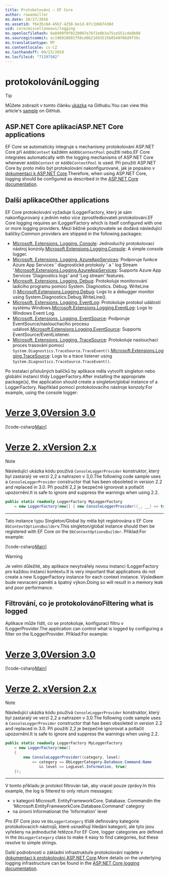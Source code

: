 ```yaml
---
title: Protokolování – EF Core
author: rowanmiller
ms.date: 10/27/2016
ms.assetid: f6e35c6d-45b7-4258-be1d-87c1bb67438d
uid: core/miscellaneous/logging
ms.openlocfilehash: 6a8499f9f0220087e76f2e0b3a75ce551c4ddb80
ms.sourcegitcommit: ec196918691f50cd0b21693515b0549f06d9f39c
ms.translationtype: MT
ms.contentlocale: cs-CZ
ms.lasthandoff: 09/23/2019
ms.locfileid: "71197502"
---
```

# <a name="logging"></a><span data-ttu-id="aaa8c-102">protokolování</span><span class="sxs-lookup"><span data-stu-id="aaa8c-102">Logging</span></span>

> [!TIP]  
> <span data-ttu-id="aaa8c-103">Můžete zobrazit v tomto článku [ukázka](https://github.com/aspnet/EntityFramework.Docs/tree/master/samples/core/Miscellaneous/Logging) na Githubu.</span><span class="sxs-lookup"><span data-stu-id="aaa8c-103">You can view this article's [sample](https://github.com/aspnet/EntityFramework.Docs/tree/master/samples/core/Miscellaneous/Logging) on GitHub.</span></span>

## <a name="aspnet-core-applications"></a><span data-ttu-id="aaa8c-104">ASP.NET Core aplikací</span><span class="sxs-lookup"><span data-stu-id="aaa8c-104">ASP.NET Core applications</span></span>

<span data-ttu-id="aaa8c-105">EF Core se automaticky integruje s mechanismy protokolování ASP.NET Core při `AddDbContext` každém `AddDbContextPool` použití nebo.</span><span class="sxs-lookup"><span data-stu-id="aaa8c-105">EF Core integrates automatically with the logging mechanisms of ASP.NET Core whenever `AddDbContext` or `AddDbContextPool` is used.</span></span> <span data-ttu-id="aaa8c-106">Při použití ASP.NET Core by proto mělo být protokolování nakonfigurované, jak je popsáno v [dokumentaci k ASP.NET Core](https://docs.microsoft.com/aspnet/core/fundamentals/logging?tabs=aspnetcore2x).</span><span class="sxs-lookup"><span data-stu-id="aaa8c-106">Therefore, when using ASP.NET Core, logging should be configured as described in the [ASP.NET Core documentation](https://docs.microsoft.com/aspnet/core/fundamentals/logging?tabs=aspnetcore2x).</span></span>

## <a name="other-applications"></a><span data-ttu-id="aaa8c-107">Další aplikace</span><span class="sxs-lookup"><span data-stu-id="aaa8c-107">Other applications</span></span>

<span data-ttu-id="aaa8c-108">EF Core protokolování vyžaduje ILoggerFactory, který je sám nakonfigurovaný s jedním nebo více zprostředkovateli protokolování.</span><span class="sxs-lookup"><span data-stu-id="aaa8c-108">EF Core logging requires an ILoggerFactory which is itself configured with one or more logging providers.</span></span> <span data-ttu-id="aaa8c-109">Mezi běžné poskytovatele se dodává následující balíčky:</span><span class="sxs-lookup"><span data-stu-id="aaa8c-109">Common providers are shipped in the following packages:</span></span>

* <span data-ttu-id="aaa8c-110">[Microsoft. Extensions. Logging. Console](https://www.nuget.org/packages/Microsoft.Extensions.Logging.Console/): Jednoduchý protokolovací nástroj konzoly.</span><span class="sxs-lookup"><span data-stu-id="aaa8c-110">[Microsoft.Extensions.Logging.Console](https://www.nuget.org/packages/Microsoft.Extensions.Logging.Console/): A simple console logger.</span></span>
* <span data-ttu-id="aaa8c-111">[Microsoft. Extensions. Logging. AzureAppServices](https://www.nuget.org/packages/Microsoft.Extensions.Logging.AzureAppServices/): Podporuje funkce Azure App Services ' diagnostické protokoly ' a ' log Stream '.</span><span class="sxs-lookup"><span data-stu-id="aaa8c-111">[Microsoft.Extensions.Logging.AzureAppServices](https://www.nuget.org/packages/Microsoft.Extensions.Logging.AzureAppServices/): Supports Azure App Services 'Diagnostics logs' and 'Log stream' features.</span></span>
* <span data-ttu-id="aaa8c-112">[Microsoft. Extensions. Logging. Debug](https://www.nuget.org/packages/Microsoft.Extensions.Logging.Debug/): Protokoluje monitorování ladicího programu pomocí System. Diagnostics. Debug. WriteLine ().</span><span class="sxs-lookup"><span data-stu-id="aaa8c-112">[Microsoft.Extensions.Logging.Debug](https://www.nuget.org/packages/Microsoft.Extensions.Logging.Debug/): Logs to a debugger monitor using System.Diagnostics.Debug.WriteLine().</span></span>
* <span data-ttu-id="aaa8c-113">[Microsoft. Extensions. Logging. EventLog](https://www.nuget.org/packages/Microsoft.Extensions.Logging.EventLog/): Protokoluje protokol událostí systému Windows.</span><span class="sxs-lookup"><span data-stu-id="aaa8c-113">[Microsoft.Extensions.Logging.EventLog](https://www.nuget.org/packages/Microsoft.Extensions.Logging.EventLog/): Logs to Windows Event Log.</span></span>
* <span data-ttu-id="aaa8c-114">[Microsoft. Extensions. Logging. EventSource](https://www.nuget.org/packages/Microsoft.Extensions.Logging.EventSource/): Podporuje EventSource/naslouchacího procesu událostí.</span><span class="sxs-lookup"><span data-stu-id="aaa8c-114">[Microsoft.Extensions.Logging.EventSource](https://www.nuget.org/packages/Microsoft.Extensions.Logging.EventSource/): Supports EventSource/EventListener.</span></span>
* <span data-ttu-id="aaa8c-115">[Microsoft. Extensions. Logging. TraceSource](https://www.nuget.org/packages/Microsoft.Extensions.Logging.TraceSource/): Protokoluje naslouchací proces trasování pomocí `System.Diagnostics.TraceSource.TraceEvent()`.</span><span class="sxs-lookup"><span data-stu-id="aaa8c-115">[Microsoft.Extensions.Logging.TraceSource](https://www.nuget.org/packages/Microsoft.Extensions.Logging.TraceSource/): Logs to a trace listener using `System.Diagnostics.TraceSource.TraceEvent()`.</span></span>

<span data-ttu-id="aaa8c-116">Po instalaci příslušných balíčků by aplikace měla vytvořit singleton nebo globální instanci třídy LoggerFactory.</span><span class="sxs-lookup"><span data-stu-id="aaa8c-116">After installing the appropriate package(s), the application should create a singleton/global instance of a LoggerFactory.</span></span> <span data-ttu-id="aaa8c-117">Například pomocí protokolovacího nástroje konzoly:</span><span class="sxs-lookup"><span data-stu-id="aaa8c-117">For example, using the console logger:</span></span>

# <a name="version-30tabv3"></a>[<span data-ttu-id="aaa8c-118">Verze 3,0</span><span class="sxs-lookup"><span data-stu-id="aaa8c-118">Version 3.0</span></span>](#tab/v3)

[!code-csharp[Main](../../../samples/core/Miscellaneous/Logging/Logging/BloggingContext.cs#DefineLoggerFactory)]

# <a name="version-2xtabv2"></a>[<span data-ttu-id="aaa8c-119">Verze 2. x</span><span class="sxs-lookup"><span data-stu-id="aaa8c-119">Version 2.x</span></span>](#tab/v2)

> [!NOTE]
> <span data-ttu-id="aaa8c-120">Následující ukázka kódu používá `ConsoleLoggerProvider` konstruktor, který byl zastaralý ve verzi 2,2 a nahrazen v 3,0.</span><span class="sxs-lookup"><span data-stu-id="aaa8c-120">The following code sample uses a `ConsoleLoggerProvider` constructor that has been obsoleted in version 2.2 and replaced in 3.0.</span></span> <span data-ttu-id="aaa8c-121">Při použití 2,2 je bezpečné ignorovat a potlačit upozornění.</span><span class="sxs-lookup"><span data-stu-id="aaa8c-121">It is safe to ignore and suppress the warnings when using 2.2.</span></span>

``` csharp
public static readonly LoggerFactory MyLoggerFactory
    = new LoggerFactory(new[] { new ConsoleLoggerProvider((_, __) => true, true) });
```

***

<span data-ttu-id="aaa8c-122">Tato instance typu Singleton/Global by měla být registrována s EF Core `DbContextOptionsBuilder`v.</span><span class="sxs-lookup"><span data-stu-id="aaa8c-122">This singleton/global instance should then be registered with EF Core on the `DbContextOptionsBuilder`.</span></span> <span data-ttu-id="aaa8c-123">Příklad:</span><span class="sxs-lookup"><span data-stu-id="aaa8c-123">For example:</span></span>

[!code-csharp[Main](../../../samples/core/Miscellaneous/Logging/Logging/BloggingContext.cs#RegisterLoggerFactory)]

> [!WARNING]
> <span data-ttu-id="aaa8c-124">Je velmi důležité, aby aplikace nevytvářely novou instanci ILoggerFactory pro každou instanci kontextu.</span><span class="sxs-lookup"><span data-stu-id="aaa8c-124">It is very important that applications do not create a new ILoggerFactory instance for each context instance.</span></span> <span data-ttu-id="aaa8c-125">Výsledkem bude nevracení paměti a špatný výkon.</span><span class="sxs-lookup"><span data-stu-id="aaa8c-125">Doing so will result in a memory leak and poor performance.</span></span>

## <a name="filtering-what-is-logged"></a><span data-ttu-id="aaa8c-126">Filtrování, co je protokolováno</span><span class="sxs-lookup"><span data-stu-id="aaa8c-126">Filtering what is logged</span></span>

<span data-ttu-id="aaa8c-127">Aplikace může řídit, co se protokoluje, konfigurací filtru v ILoggerProvider.</span><span class="sxs-lookup"><span data-stu-id="aaa8c-127">The application can control what is logged by configuring a filter on the ILoggerProvider.</span></span> <span data-ttu-id="aaa8c-128">Příklad:</span><span class="sxs-lookup"><span data-stu-id="aaa8c-128">For example:</span></span>

# <a name="version-30tabv3"></a>[<span data-ttu-id="aaa8c-129">Verze 3,0</span><span class="sxs-lookup"><span data-stu-id="aaa8c-129">Version 3.0</span></span>](#tab/v3)

[!code-csharp[Main](../../../samples/core/Miscellaneous/Logging/Logging/BloggingContextWithFiltering.cs#DefineLoggerFactory)]

# <a name="version-2xtabv2"></a>[<span data-ttu-id="aaa8c-130">Verze 2. x</span><span class="sxs-lookup"><span data-stu-id="aaa8c-130">Version 2.x</span></span>](#tab/v2)

> [!NOTE]
> <span data-ttu-id="aaa8c-131">Následující ukázka kódu používá `ConsoleLoggerProvider` konstruktor, který byl zastaralý ve verzi 2,2 a nahrazen v 3,0.</span><span class="sxs-lookup"><span data-stu-id="aaa8c-131">The following code sample uses a `ConsoleLoggerProvider` constructor that has been obsoleted in version 2.2 and replaced in 3.0.</span></span> <span data-ttu-id="aaa8c-132">Při použití 2,2 je bezpečné ignorovat a potlačit upozornění.</span><span class="sxs-lookup"><span data-stu-id="aaa8c-132">It is safe to ignore and suppress the warnings when using 2.2.</span></span>

``` csharp
public static readonly LoggerFactory MyLoggerFactory
    = new LoggerFactory(new[]
    {
        new ConsoleLoggerProvider((category, level)
            => category == DbLoggerCategory.Database.Command.Name
               && level == LogLevel.Information, true)
    });
```

***

<span data-ttu-id="aaa8c-133">V tomto příkladu je protokol filtrován tak, aby vracel pouze zprávy:</span><span class="sxs-lookup"><span data-stu-id="aaa8c-133">In this example, the log is filtered to only return messages:</span></span>
 * <span data-ttu-id="aaa8c-134">v kategorii Microsoft. EntityFrameworkCore. Database. Command</span><span class="sxs-lookup"><span data-stu-id="aaa8c-134">in the 'Microsoft.EntityFrameworkCore.Database.Command' category</span></span>
 * <span data-ttu-id="aaa8c-135">na úrovni Information</span><span class="sxs-lookup"><span data-stu-id="aaa8c-135">at the 'Information' level</span></span>

<span data-ttu-id="aaa8c-136">Pro EF Core jsou ve `DbLoggerCategory` třídě definovány kategorie protokolovacích nástrojů, které usnadňují hledání kategorií, ale tyto jsou vyřešeny na jednoduché řetězce.</span><span class="sxs-lookup"><span data-stu-id="aaa8c-136">For EF Core, logger categories are defined in the `DbLoggerCategory` class to make it easy to find categories, but these resolve to simple strings.</span></span>

<span data-ttu-id="aaa8c-137">Další podrobnosti o základní infrastruktuře protokolování najdete v [dokumentaci k protokolování ASP.NET Core](https://docs.microsoft.com/aspnet/core/fundamentals/logging?tabs=aspnetcore2x).</span><span class="sxs-lookup"><span data-stu-id="aaa8c-137">More details on the underlying logging infrastructure can be found in the [ASP.NET Core logging documentation](https://docs.microsoft.com/aspnet/core/fundamentals/logging?tabs=aspnetcore2x).</span></span>
